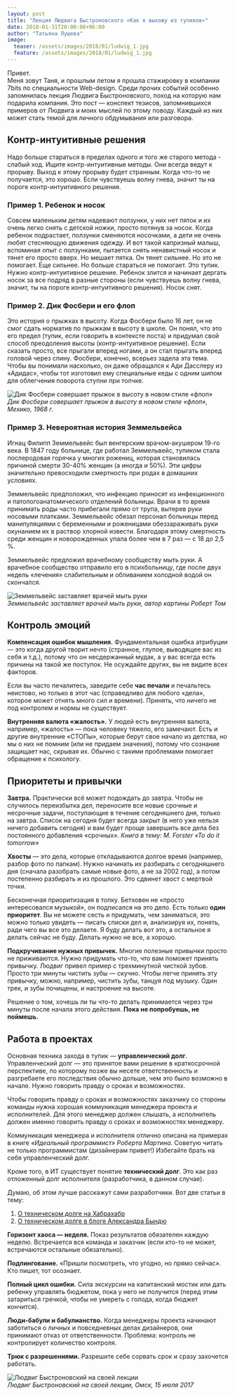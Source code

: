 ```yaml
---
layout: post
title: "Лекция Людвига Быстроновского «Как я выхожу из тупиков»"
date: 2018-01-31T20:00:00+06:00
author: "Татьяна Лушева"
image: 
  teaser: /assets/images/2018/01/ludwig_1.jpg
  feature: /assets/images/2018/01/ludwig_1.jpg
---
```


Привет.  
Меня зовут Таня, и прошлым летом я прошла стажировку в компании 7bits по специальности Web-design. Среди прочих событий особенно запомнилась лекция Людвига Быстроновского, поход на которую нам подарила компания.
Это пост — конспект тезисов, запомнившихся примеров от Людвига и моих мыслей по этому поводу. Каждый из них может стать темой для личного обдумывания или разговора.

## Контр-интуитивные решения

Надо больше стараться в пределах одного и того же старого метода - слабый ход. Ищите контр-интуитивные методы. Они всегда ведут к прорыву. Выход к этому прорыву будет странным. Когда что-то не получается, это хорошо. Если чувствуешь волну гнева, значит ты на пороге контр-интуитивного решения. 

### Пример 1. Ребенок и носок

Совсем маленьким детям надевают ползунки, у них нет пяток и их очень легко снять с детской ножки, просто потянув за носок. Когда ребенок подрастает, ползунки сменяются носочками, а дети не очень любят стесняющую движения одежду. И вот такой капризный малыш, вспоминая опыт с ползунками, пытается снять ненавистный носок и тянет его просто вверх. Но мешает пятка. Он тянет сильнее. Но это не помогает. Еще сильнее. Но больше стараться не помогает. Это тупик. Нужно контр-интуитивное решение. Ребенок злится и начинает дергать носок за все подряд в разные стороны (если чувствуешь волну гнева, значит, ты на пороге контр-интуитивного решения). Носок снят. 

### Пример 2. Дик Фосбери и его флоп

Это история о прыжках в высоту. Когда Фосбери было 16 лет, он не смог сдать норматив по прыжкам в высоту в школе. Он понял, что это его предел (тупик, если говорить в контексте поста) и придумал свой способ преодоления высоты (контр-интуитивное решение). Если сказать просто, все прыгали вперед ногами, а он стал прыгать вперед головой через спину. Фосбери, конечно, всерьез задела эта тема. Чтобы вы понимали насколько, он даже обращался к Ади Дасслеру из «Адидас», чтобы тот изготовил ему специальные кеды с одним шипом для облегчения поворота ступни при толчке.

![Дик Фосбери совершает прыжок в высоту в новом стиле «флоп»](/assets/images/2018/01/ludwig_0.jpg)  
_Дик Фосбери совершает прыжок в высоту в новом стиле «флоп», Мехико, 1968 г._

### Пример 3. Невероятная история Земмельвейса

Игнац Филипп Земмельвейс был венгерским врачом-акушером 19-го века. 
В 1847 году больнице, где работал Земмельвейс, тупиком стала послеродовая горячка у многих рожениц, которая становилась причиной смерти 30-40% женщин (а иногда и 50%). Эти цифры значительно превосходили смертность при родах в домашних условиях. 

Земмельвейс предположил, что инфекцию приносят из инфекционного и патологоанатомического отделений больницы. Врачи в то время принимать роды часто прибегали прямо от трупа, вытерев руки носовыми платками. Земмельвейс обязал персонал больницы перед манипуляциями с беременными и роженицами обеззараживать руки окунанием их в раствор хлорной извести. Благодаря этому смертность среди женщин и новорожденных упала более чем в 7 раз — с 18 до 2,5 %. 

Земмельвейс предложил врачебному сообществу мыть руки. А врачебное сообщество отправило его в психбольницу, где после двух недель «лечения» слабительным и обливанием холодной водой он скончался. 

![Земмельвейс заставляет врачей мыть руки](/assets/images/2018/01/ludwig_2.jpg)  
_Земмельвейс заставляет врачей мыть руки, автор картины Роберт Том_

## Контроль эмоций

**Компенсация ошибок мышления.** Фундаментальная ошибка атрибуции — это когда другой творит нечто (странное, глупое, выводящее вас из себя и т.д.), потому что он несдержанный мудак, а у вас всегда есть причины на такой же поступок. Не осуждайте других, вы не видите всех факторов. 

Если вы часто печалитесь, заведите себе **час печали** и печальтесь неистово, но только в этот час (справедливо для любого «дела», которое может отнять много сил и времени). Принять, что ничего не под контролем и нормы не существует. 

**Внутренняя валюта «жалость».** У людей есть внутренняя валюта, например, «жалость» — пока человеку тяжело, его замечают. Есть и другие внутренние «СТОПы», которые берут свое начало из детства, но мы о них не помним (или не придаем значения), потому что сознание защищает нас, скрывая их. Обычно с такими проблемами помогает обращение к психологу.

## Приоритеты и привычки

**Завтра.** Практически всё может подождать до завтра. Чтобы не случилось переизбытка дел, переносите все новые срочные и несрочные задачи, поступающие в течение сегодняшнего дня, только на завтра. Список на сегодня будет всегда закрыт (в него уже нельзя ничего добавить сегодня) и вам будет проще завершить все дела без постоянного добавления «срочных». 
*Книга в тему: M. Forster «To do it tomorrow»*

**Хвосты** — это дела, которые откладываются долгое время (например, разбор фото по папкам). Нужно начинать их разбирать с сегодняшнего дня (сначала разобрать самые новые фото, а не за 2002 год), а потом постепенно разбирать и из прошлого. Это сдвинет хвост с мертвой точки. 

Бесконечная приоритизация в топку. Бетховен не «просто интересовался музыкой», он подписался на это дело. Есть только **один приоритет**. Вы не можете сесть и придумать, чем заниматься, это можно только увидеть — писать списки дел и, анализируя их, понять, ради чего вы все это делаете. Я буду делать вот это, а остальное я делать сейчас не буду. Делать нужно не все, а хорошо. 

**Подкручивание нужных привычек.** Многие полезные привычки просто не приживаются. Нужно придумать что-то, что вам поможет принять привычку. Людвиг привел пример с трехминутной чисткой зубов. Просто три минуты чистить зубы — скучно. Чтобы легче принять эту привычку, можно, например, чистить зубы, танцуя под музыку. Один трек, и зубы почищены, и настроение на высоте.

Решение о том, хочешь ли ты что-то делать принимается через три минуты после начала этого действия. **Пока не попробуешь, не поймешь.**

## Работа в проектах

Основная техника захода в тупик — **управленческий долг**. 
Управленческий долг — это принятое вами решение в краткосрочной перспективе, по которому позже вы несете ответственность и разгребаете его последствия обычно дольше, чем это было возможно в начале. Нужно говорить правду о сроках и возможностях. 

Чтобы говорить правду о сроках и возможностях заказчику со стороны команды нужна хорошая коммуникация менеджера проекта и исполнителей. Для этого менеджер должен слышать, а исполнитель должен именно говорить правду о сроках и возможностях менеджеру. 

Коммуникация менеджера и исполнителя отлично описана на примерах в книге *«Идеальный программист» Роберта Мартина*. Советую читать не только программистам (дизайнерам привет!) 
Избегайте брать на себя управленческий долг.

Кроме того, в ИТ существует понятие **технический долг**. Это как раз отложенный долг исполнителя (разработчика, в данном случае).

Думаю, об этом лучше расскажут сами разработчики. Вот две статьи в тему:
1. [О техническом долге на Хабрахабр](https://habrahabr.ru/post/119490/)
1. [О техническом долге в блоге Александра Бындю](http://blog.byndyu.ru/2008/12/blog-post.html)

**Горизонт хаоса — неделя.** Показ результатов обязателен каждую неделю. Встречается вся команда и заказчик (если кто-то не может, встречаются остальные обязательно). 

**Подпингование.** «Пришли посмотреть, что угодно, но прямо сейчас». Кто пишет, тот осознает. 

**Полный цикл ошибки.** Сила экскурсии на капитанский мостик или дать ребенку управлять бюджетом, пока у него не получится (перед этим затариться гречкой, чтобы не умереть с голода, когда бюджет кончится).

**Люди-бабули и бабулианство.** Когда менеджеры проекта начинают заботиться о личных и повседневных делах дизайнеров, они принимают отказ от ответственности. Проблема: контроль не контролирует количество контроля. 

**Трюк с разрешениями.** Разрешите себе сорвать срок и сразу захочется работать. 

![Людвиг Быстроновский на своей лекции](/assets/images/2018/01/ludwig_3.jpg)  
_Людвиг Быстроновский на своей лекции, Омск, 15 июля 2017_
